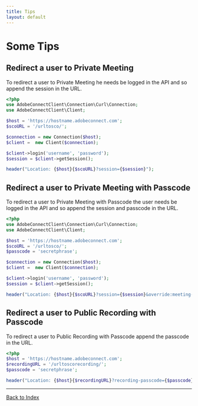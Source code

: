 ```yaml
---
title: Tips
layout: default
---
```


# Some Tips #

## Redirect a user to Private Meeting ##

To redirect a user to Private Meeting he needs be logged in the API and so append the session in the URL.

```php
<?php
use AdobeConnectClient\Connection\Curl\Connection;
use AdobeConnectClient\Client;

$host = 'https://hostname.adobeconnect.com';
$scoURL = '/urltosco/';

$connection = new Connection($host);
$client =  new Client($connection);

$client->login('username', 'password');
$session = $client->getSession();

header("Location: {$host}{$scoURL}?session={$session}");
```

## Redirect a user to Private Meeting with Passcode ##

To redirect a user to Private Meeting with Passcode the user needs be logged in the API 
and so append the session and passcode in the URL.

```php
<?php
use AdobeConnectClient\Connection\Curl\Connection;
use AdobeConnectClient\Client;

$host = 'https://hostname.adobeconnect.com';
$scoURL = '/urltosco/';
$passcode = 'secretphrase';

$connection = new Connection($host);
$client =  new Client($connection);

$client->login('username', 'password');
$session = $client->getSession();

header("Location: {$host}{$scoURL}?session={$session}&override:meeting-passcode={$passcode}");
```

## Redirect a user to Public Recording with Passcode ##

To redirect a user to Public Recording with Passcode append the passcode in the URL.

```php
<?php
$host = 'https://hostname.adobeconnect.com';
$recordingURL = '/urltoscorecording/';
$passcode = 'secretphrase';

header("Location: {$host}{$recordingURL}?recording-passcode={$passcode}");
```

***

[Back to Index]({{site.github.url}})
